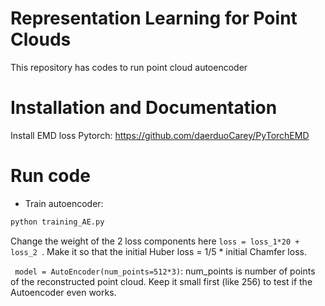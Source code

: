 Representation Learning for Point Clouds
====================
This repository has codes to run point cloud autoencoder 

# Installation and Documentation
Install EMD loss Pytorch: https://github.com/daerduoCarey/PyTorchEMD


# Run code
* Train autoencoder:
```sh
python training_AE.py
```
 Change the weight of the 2 loss components here `loss = loss_1*20 + loss_2 `. Make it so that the initial Huber loss = 1/5 * initial Chamfer loss.

` model = AutoEncoder(num_points=512*3)`: num_points is number of points of the reconstructed point cloud. Keep it small first (like 256) to test if the Autoencoder even works.

